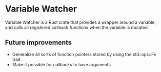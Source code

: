 # Variable Watcher

Variable Watcher is a Rust crate that provides a wrapper around a variable, and calls all registered callback functions when the variable is mutated.

## Future improvements
* Generalize all sorts of function pointers stored by using the std::ops::Fn trait
* Make it possible for callbacks to have arguments
